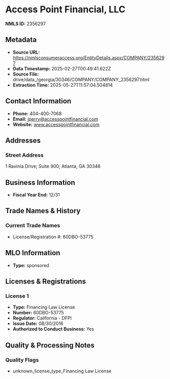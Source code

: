 # Access Point Financial, LLC

**NMLS ID:** 2356297

## Metadata
- **Source URL:** https://nmlsconsumeraccess.org/EntityDetails.aspx/COMPANY/2356297
- **Data Timestamp:** 2025-02-27T00:49:41.622Z
- **Source File:** drive/data_/georgia/30346/COMPANY/COMPANY_2356297.html
- **Extraction Time:** 2025-05-27T11:57:04.504814

## Contact Information
- **Phone:** 404-400-7068
- **Email:** jperry@accesspointfinancial.com
- **Website:** www.accesspointfinancial.com

## Addresses
### Street Address
1 Ravinia Drive; Suite 900; Atlanta, GA 30346

## Business Information
- **Fiscal Year End:** 12/31

## Trade Names & History
### Current Trade Names
- License/Registration #: 60DBO-53775

## MLO Information
- **Type:** sponsored

## Licenses & Registrations

### License 1
- **Type:** Financing Law License
- **Number:** 60DBO-53775
- **Regulator:** California - DFPI
- **Issue Date:** 08/30/2016
- **Authorized to Conduct Business:** Yes

## Quality & Processing Notes
### Quality Flags
- unknown_license_type_Financing Law License
